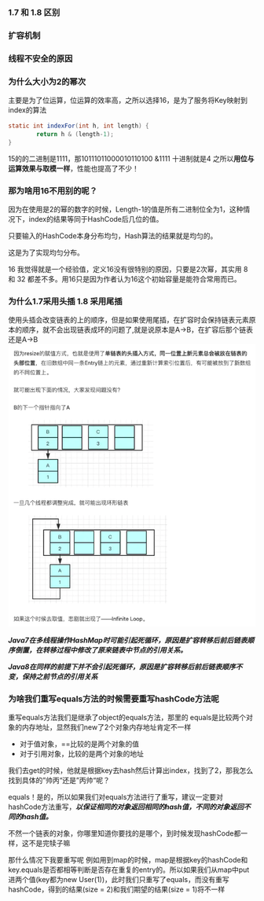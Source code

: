 
### 1.7 和 1.8 区别
### 扩容机制
### 线程不安全的原因
### 为什么大小为2的幂次
主要是为了位运算，位运算的效率高，之所以选择16，是为了服务将Key映射到index的算法
```java
static int indexFor(int h, int length) {
        return h & (length-1);
}
```
15的的二进制是1111，那10111011000010110100 &1111 十进制就是4
之所以**用位与运算效果与取模一样**，性能也提高了不少！

### 那为啥用16不用别的呢？
因为在使用是2的幂的数字的时候，Length-1的值是所有二进制位全为1，这种情况下，index的结果等同于HashCode后几位的值。

只要输入的HashCode本身分布均匀，Hash算法的结果就是均匀的。

这是为了实现均匀分布。


16 我觉得就是一个经验值，定义16没有很特别的原因，只要是2次幂，其实用 8 和 32 都差不多。用16只是因为作者认为16这个初始容量是能符合常用而已。



### 为什么1.7采用头插 1.8 采用尾插

使用头插会改变链表的上的顺序，但是如果使用尾插，在扩容时会保持链表元素原本的顺序，就不会出现链表成环的问题了,就是说原本是A->B，在扩容后那个链表还是A->B
![扩容](./images/3481626745051_.pic_hd.jpg)

***Java7在多线程操作HashMap时可能引起死循环，原因是扩容转移后前后链表顺序倒置，在转移过程中修改了原来链表中节点的引用关系。***

***Java8在同样的前提下并不会引起死循环，原因是扩容转移后前后链表顺序不变，保持之前节点的引用关系***


### 为啥我们重写equals方法的时候需要重写hashCode方法呢
重写equals方法我们是继承了object的equals方法，那里的 equals是比较两个对象的内存地址，显然我们new了2个对象内存地址肯定不一样

- 对于值对象，==比较的是两个对象的值
- 对于引用对象，比较的是两个对象的地址

我们去get的时候，他就是根据key去hash然后计算出index，找到了2，那我怎么找到具体的”帅丙“还是”丙帅“呢？

equals！是的，所以如果我们对equals方法进行了重写，建议一定要对hashCode方法重写，***以保证相同的对象返回相同的hash值，不同的对象返回不同的hash值。***

不然一个链表的对象，你哪里知道你要找的是哪个，到时候发现hashCode都一样，这不是完犊子嘛

那什么情况下我要重写呢
例如用到map的时候，map是根据key的hashCode和key.equals是否都相等判断是否存在重复的entry的。所以如果我们从map中put进两个值(key都为new User(1))，此时我们只重写了equals，而没有重写hashCode，得到的结果(size = 2)和我们期望的结果(size = 1)将不一样